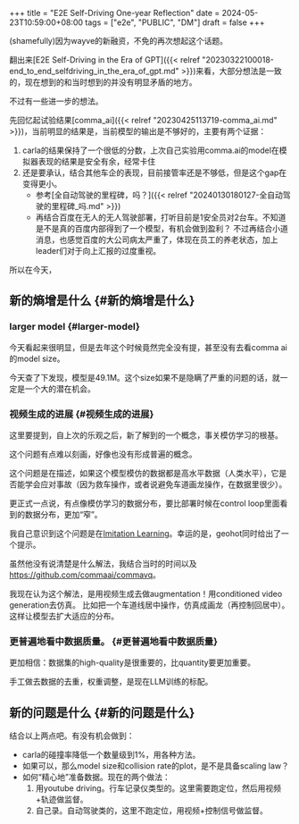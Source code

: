 +++
title = "E2E Self-Driving One-year Reflection"
date = 2024-05-23T10:59:00+08:00
tags = ["e2e", "PUBLIC", "DM"]
draft = false
+++

(shamefully)因为wayve的新融资，不免的再次想起这个话题。

<!--more-->

翻出来[E2E Self-Driving in the Era of GPT]({{< relref "20230322100018-end_to_end_selfdriving_in_the_era_of_gpt.md" >}})来看，大部分想法是一致的，现在想到的和当时想到的并没有明显矛盾的地方。

不过有一些进一步的想法。

先回忆起试验结果[comma_ai]({{< relref "20230425113719-comma_ai.md" >}})，当前明显的结果是，当前模型的输出是不够好的，主要有两个证据：

1.  carla的结果保持了一个很低的分数，上次自己实验用comma.ai的model在模拟器表现的结果是安全有余，经常卡住
2.  还是要承认，结合其他车企的表现，目前接管率还是不够低，但是这个gap在变得更小。
    -   参考[全自动驾驶的里程碑，吗？]({{< relref "20240130180127-全自动驾驶的里程碑_吗.md" >}})
    -   再结合百度在无人的无人驾驶部署，打听目前是1安全员对2台车。不知道是不是真的百度内部得到了一个模型，有机会做到盈利？
        不过再结合小道消息，也感觉百度的大公司病太严重了，体现在员工的养老状态，加上leader们对于向上汇报的过度重视。

所以在今天，


## 新的熵增是什么 {#新的熵增是什么}


### larger model {#larger-model}

今天看起来很明显，但是去年这个时候竟然完全没有提，甚至没有去看comma ai的model size。

今天查了下发现，模型是49.1M。这个size如果不是隐瞒了严重的问题的话，就一定是一个大的潜在机会。


### 视频生成的进展 {#视频生成的进展}

这里要提到，自上次的乐观之后，新了解到的一个概念，事关模仿学习的根基。

这个问题有点难以刻画，好像也没有形成普遍的概念。

这个问题是在描述，如果这个模型模仿的数据都是高水平数据（人类水平），它是否能学会应对事故（因为救车操作，或者说避免车道画龙操作，在数据里很少）。

更正式一点说，有点像模仿学习的数据分布，要比部署时候在control loop里面看到的数据分布，更加“窄”。

我自己意识到这个问题是在[Imitation Learning](https://geohot.github.io/blog/jekyll/update/2023/11/18/imitation-learning.html)。幸运的是，geohot同时给出了一个提示。

虽然他没有说清楚是什么解法，我结合当时的时间以及<https://github.com/commaai/commavq>。

我现在认为这个解法，是用视频生成去做augmentation！用conditioned video generation去仿真。
比如把一个车道线居中操作，仿真成画龙（再控制回居中）。这样让模型去扩大适应的分布。


### 更普遍地看中数据质量。 {#更普遍地看中数据质量}

更加相信：数据集的high-quality是很重要的，比quantity要更加重要。

手工做去数据的去重，权重调整，是现在LLM训练的标配。


## 新的问题是什么 {#新的问题是什么}

结合以上两点吧。有没有机会做到：

-   carla的碰撞率降低一个数量级到1%，用各种方法。
-   如果可以，那么model size和collision rate的plot，是不是具备scaling law？
-   如何“精心地”准备数据。现在的两个做法：
    1.  用youtube driving。行车记录仪类型的。这里需要跑定位，然后用视频+轨迹做监督。
    2.  自己录。自动驾驶类的，这里不跑定位，用视频+控制信号做监督。
